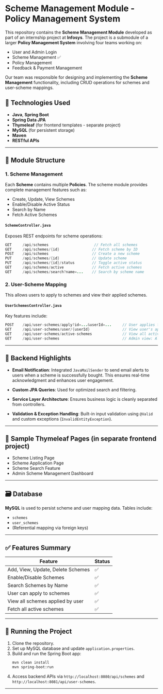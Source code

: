 
# Scheme Management Module - Policy Management System

This repository contains the **Scheme Management Module** developed as part of an internship project at **Infosys**. The project is a submodule of a larger **Policy Management System** involving four teams working on:

- User and Admin Login
- Scheme Management ✅
- Policy Management
- Feedback & Payment Management

Our team was responsible for designing and implementing the **Scheme Management** functionality, including CRUD operations for schemes and user-scheme mappings.

## 🔧 Technologies Used

- **Java**, **Spring Boot**
- **Spring Data JPA**
- **Thymeleaf** (for frontend templates - separate project)
- **MySQL** (for persistent storage)
- **Maven**
- **RESTful APIs**

---

## 📂 Module Structure

### 1. Scheme Management

Each **Scheme** contains multiple **Policies**. The scheme module provides complete management features such as:

- Create, Update, View Schemes
- Enable/Disable Active Status
- Search by Name
- Fetch Active Schemes

#### `SchemeController.java`

Exposes REST endpoints for scheme operations:

```java
GET     /api/schemes                     // Fetch all schemes
GET     /api/schemes/{id}               // Fetch scheme by ID
POST    /api/schemes                    // Create a new scheme
PUT     /api/schemes/{id}               // Update scheme
PUT     /api/schemes/{id}/status        // Toggle active status
GET     /api/schemes/active             // Fetch active schemes
GET     /api/schemes/search?name=...    // Search by scheme name
```

### 2. User-Scheme Mapping

This allows users to apply to schemes and view their applied schemes.

#### `UserSchemesController.java`

Key features include:

```java
POST    /api/user-schemes/apply?id=...&userId=...     // User applies for a scheme
GET     /api/user-schemes/user/{userId}               // View user's applied schemes
GET     /api/user-schemes/active-schemes              // View all active schemes
GET     /api/user-schemes                             // Admin view: All user-scheme records
```

---

## 🧠 Backend Highlights

- **Email Notification**: Integrated `JavaMailSender` to send email alerts to users when a scheme is successfully bought. This ensures real-time acknowledgment and enhances user engagement.

- **Custom JPA Queries**: Used for optimized search and filtering.
- **Service Layer Architecture**: Ensures business logic is cleanly separated from controllers.
- **Validation & Exception Handling**: Built-in input validation using `@Valid` and custom exceptions (`InvalidEntityException`).

---

## 📸 Sample Thymeleaf Pages (in separate frontend project)

- Scheme Listing Page
- Scheme Application Page
- Scheme Search Feature
- Admin Scheme Management Dashboard

---

## 🗃️ Database

**MySQL** is used to persist scheme and user mapping data. Tables include:

- `schemes`
- `user_schemes`
- (Referential mapping via foreign keys)

---

## ✅ Features Summary

| Feature | Status |
|--------|--------|
| Add, View, Update, Delete Schemes | ✅ |
| Enable/Disable Schemes | ✅ |
| Search Schemes by Name | ✅ |
| User can apply to schemes | ✅ |
| View all schemes applied by user | ✅ |
| Fetch all active schemes | ✅ |

---

## 🚀 Running the Project

1. Clone the repository.
2. Set up MySQL database and update `application.properties`.
3. Build and run the Spring Boot app:
   ```bash
   mvn clean install
   mvn spring-boot:run
   ```
4. Access backend APIs via `http://localhost:8080/api/schemes` and `http://localhost:8081/api/user-schemes`.

---

